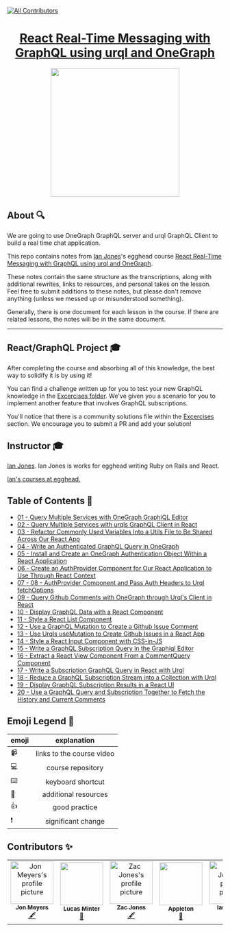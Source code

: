 
<!-- ALL-CONTRIBUTORS-BADGE:START - Do not remove or modify this section -->
[![All Contributors](https://img.shields.io/badge/all_contributors-4-orange.svg?style=flat-square)](#contributors-)
<!-- ALL-CONTRIBUTORS-BADGE:END -->

<h1 align="center"><a href="https://egghead.io/playlists/react-real-time-messaging-with-graphql-using-urql-and-onegraph-be5a">React Real-Time Messaging with GraphQL using urql and OneGraph</a></h1>

<p align="center"><img src="https://d2eip9sf3oo6c2.cloudfront.net/playlists/square_covers/000/409/013/full/EGH_RealtimeGraphqL.png" width="300" /></p>

## About 🔍

We are going to use OneGraph GraphQL server and urql GraphQL Client to build a real time chat application.

This repo contains notes from [Ian Jones](https://twitter.com/_jonesian)'s egghead course [React Real-Time Messaging with GraphQL using urql and OneGraph](https://egghead.io/playlists/react-real-time-messaging-with-graphql-using-urql-and-onegraph-be5a).

These notes contain the same structure as the transcriptions, along with additional rewrites, links to resources, and personal takes on the lesson. Feel free to submit additions to these notes, but please don't remove anything (unless we messed up or misunderstood something).

Generally, there is one document for each lesson in the course. If there are related lessons, the notes will be in the same document.

---

## React/GraphQL Project 🎓
After completing the course and absorbing all of this knowledge, the best way to solidify it is by using it!

You can find a challenge written up for you to test your new GraphQL knowledge in the [Excercises folder](./exercises/README.md). We've given you a scenario for you to implement another feature that involves GraphQL subscriptions.

You'll notice that there is a community solutions file within the [Excercises](./exercises/community-solutions.md) section. We encourage you to submit a PR and add your solution!

## Instructor 🎓

[Ian Jones](https://egghead.io/instructors/ian-jones). Ian Jones is works for egghead writing Ruby on Rails and React.

[Ian's courses at egghead.](https://egghead.io/instructors/ian-jones)

## Table of Contents 📜

- [01 - Query Multiple Services with OneGraph GraphiQL Editor](./notes/01-graphql-query-multiple-services-with-onegraph-graphiql-editor.md)
- [02 - Query Multiple Services with urqls GraphQL Client in React](./notes/02-graphql-query-multiple-services-with-urqls-graphql-client-in-react.md)
- [03 - Refactor Commonly Used Variables Into a Utils File to Be Shared Across Our React App](./notes/03-graphql-refactor-commonly-used-variables-into-a-utils-file-to-be-shared-across-our-react-app.md)
- [04 - Write an Authenticated GraphQL Query in OneGraph](./notes/04-graphql-write-an-authenticated-graphql-query-in-onegraph.md)
- [05 - Install and Create an OneGraph Authentication Object Within a React Application](./notes/05-graphql-install-and-create-an-onegraph-authentication-object-within-a-react-application.md)
- [06 - Create an AuthProvider Component for Our React Application to Use Through React Context](./notes/06-graphql-create-an-authprovider-component-for-our-react-application-to-use-through-react-context.md)
- [07 - 08 - AuthProvider Component and Pass Auth Headers to Urql fetchOptions](./notes/07-08-egghead-authprovider-component-and-pass-auth-headers-to-urql-fetchOptions.md)
- [09 - Query Github Comments with OneGraph through Urql's Client in React](./notes/09-graphql-query-github-comments-with-onegraph-through-urql-s-client-in-react.md)
- [10 - Display GraphQL Data with a React Component](./notes/10-graphql-display-graphql-data-with-a-react-component.md)
- [11 - Style a React List Component ](./notes/11-graphql-style-a-list-component.md)
- [12 - Use a GraphQL Mutation to Create a Github Issue Comment](./notes/12-graphql-use-a-graphql-mutation-to-create-a-github-issue-comment.md)
- [13 - Use Urqls useMutation to Create Github Issues in a React App](./notes/13-graphql-use-urqls-usemutation-to-create-github-issues-in-a-react-app.md)
- [14 - Style a React Input Component with CSS-in-JS](./notes/14-css-style-a-react-input-component-with-css-in-js.md)
- [15 - Write a GraphQL Subscription Query in the Graphiql Editor](./notes/15-graphql-write-a-graphql-subscription-query-in-the-graphiql-editor.md)
- [16 - Extract a React View Component From a CommentQuery Component](./notes/16-react-extract-a-react-view-component-from-a-commentquery-component.md)
- [17 - Write a Subscription GraphQL Query in React with Urql](./notes/17-react-write-a-subscription-graphql-query-in-react-with-urql.md)
- [18 - Reduce a GraphQL Subscription Stream into a Collection with Urql](./notes/18-react-reduce-a-graphql-subscription-stream-into-a-collection-with-urql.md)
- [19 - Display GraphQL Subscription Results in a React UI](./notes/19-react-display-graphql-subscription-results-in-a-react-ui.md)
- [20 - Use a GraphQL Query and Subscription Together to Fetch the History and Current Comments](./notes/20-react-use-a-graphql-query-and-subscription-together-to-fetch-the-history-and-current-comments.md)

## Emoji Legend 🧠
| emoji |        explanation        |
| ----- | :-----------------------: |
| 📹    | links to the course video |
| 💻    |     course repository     |
| ⌨️     |     keyboard shortcut     |
| 🤔    |   additional resources    |
| 👍    |       good practice       |
| ❗    |    significant change     |

## Contributors ✨

<table>
  <tr>
    <td align="center">
      <a href="https://github.com/dijonmusters">
        <img
          src="https://avatars0.githubusercontent.com/u/13792200?v=4"
          width="100px;"
          alt="Jon Meyers's profile picture"
        />
        <br />
        <sub><b>Jon Meyers</b></sub>
      </a>
      <br />
      <a
        href="https://github.com/eggheadio/eggheadio-course-notes/real-time-data-with-graphql-subscriptions/notes"
        title="Content">
        🖋
      </a>
    </td>
    <td align="center"><a href="https://github.com/lsminter"><img src="https://avatars1.githubusercontent.com/u/26470581?v=4" width="100px;" alt=""/><br /><sub><b>Lucas Minter</b></sub></a><br /><a href="https://github.com/eggheadio-projects/gatsby-theme-authoring-notes/pulls?q=is%3Apr+reviewed-by%3Alsminter" title="Reviewed Pull Requests">👀</a></td>
    <td align="center">
      <a href="https://github.com/zacjones93">
        <img
          src="https://avatars1.githubusercontent.com/u/6188161?v=4"
          width="100px;"
          alt="Zac Jones's profile picture"
        />
        <br />
        <sub><b>Zac Jones</b></sub>
      </a>
      <br />
      <a
        href="https://github.com/eggheadio/eggheadio-course-notes/real-time-data-with-graphql-subscriptions/notes"
        title="Content">
        🖋
      </a>
    </td>
    <td align="center"><a href="http://maggieappleton.com"><img src="https://avatars0.githubusercontent.com/u/5599295?v=4" width="100px;" alt=""/><br /><sub><b>Appleton</b></sub></a><br /><a href="#design-MaggieAppleton" title="Design">🎨</a></td>
    <td align="center">
      <a href="https://github.com/theianjones">
        <img
          src="https://avatars2.githubusercontent.com/u/4407263?s=460&v=4"
          width="100px;"
          alt="Ian Jones's profile picture"
        />
        <br />
        <sub><b>Ian Jones</b></sub>
      </a>
      <br />
      <a
        href="https://github.com/eggheadio/eggheadio-course-notes/real-time-data-with-graphql-subscriptions/notes"
        title="Content">
        🖋
      </a>
    </td>
  </tr>
</table>



